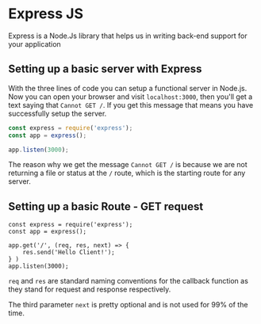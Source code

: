 # Express JS 


Express is a Node.Js library that helps us in writing back-end support for your application


## Setting up a basic server with Express
With the three lines of code you can setup a functional server in Node.js. Now you can open your browser and visit `localhost:3000`, then you'll get a text saying that `Cannot GET /`. If you get this message that means you have successfully setup the server.
```JavaScript
const express = require('express');
const app = express();

app.listen(3000);
```

The reason why we get the message  `Cannot GET /` is because we are not returning a file or status at the `/` route, which is the starting route for any server. 

## Setting up a basic Route - GET request
```JSX
const express = require('express');
const app = express();

app.get('/', (req, res, next) => {
    res.send('Hello Client!');
} )
app.listen(3000);
```

`req` and `res` are standard naming conventions for the callback function as they stand for request and response respectively. 

The third parameter `next` is pretty optional and is not used for 99% of the time. 

